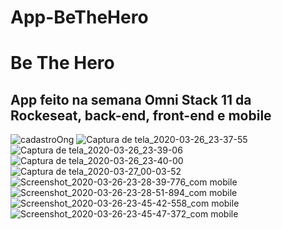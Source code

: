 # App-BeTheHero

<h1>Be The Hero</h1>

<h2>App feito na semana Omni Stack 11 da Rockeseat, back-end, front-end e mobile</h2>



![cadastroOng](https://user-images.githubusercontent.com/53630208/77720012-74f9f480-6fc5-11ea-834a-ef59d80c989b.png)
![Captura de tela_2020-03-26_23-37-55](https://user-images.githubusercontent.com/53630208/77720016-762b2180-6fc5-11ea-8b58-13fcf2a7c9a4.png)
![Captura de tela_2020-03-26_23-39-06](https://user-images.githubusercontent.com/53630208/77720017-76c3b800-6fc5-11ea-86a3-53e70f00b644.png)
![Captura de tela_2020-03-26_23-40-00](https://user-images.githubusercontent.com/53630208/77720019-76c3b800-6fc5-11ea-8070-538b084c3924.png)
![Captura de tela_2020-03-27_00-03-52](https://user-images.githubusercontent.com/53630208/77720020-775c4e80-6fc5-11ea-96df-ce2b3c9eac0a.png)
![Screenshot_2020-03-26-23-28-39-776_com mobile](https://user-images.githubusercontent.com/53630208/77720021-77f4e500-6fc5-11ea-9a80-feef3b611add.jpg)
![Screenshot_2020-03-26-23-28-51-894_com mobile](https://user-images.githubusercontent.com/53630208/77720023-77f4e500-6fc5-11ea-92ce-3ee1f2ca65eb.jpg)
![Screenshot_2020-03-26-23-45-42-558_com mobile](https://user-images.githubusercontent.com/53630208/77720025-788d7b80-6fc5-11ea-85a3-5dde0a3a4044.jpg)
![Screenshot_2020-03-26-23-45-47-372_com mobile](https://user-images.githubusercontent.com/53630208/77720026-79261200-6fc5-11ea-865e-de28ce175fc9.jpg)
